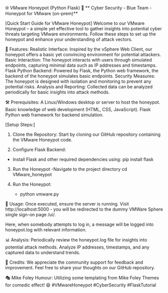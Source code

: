 🌐 VMware Honeypot (Python Flask) 🚀
** Cyber Security - Blue Team - Honeypot for VMware (on-prem)**

[Quick Start Guide for VMware Honeypot]
Welcome to our VMware Honeypot – a simple yet effective tool to gather insights into potential cyber threats targeting VMware environments. Follow these steps to set up the honeypot and enhance your understanding of attack vectors.

🌟 Features:
Realistic Interface: Inspired by the vSphere Web Client, our honeypot offers a basic yet convincing environment for potential attackers.
Basic Interaction: The honeypot interacts with users through simulated endpoints, capturing minimal data such as IP addresses and timestamps.
Flask Python Backend: Powered by Flask, the Python web framework, the backend of the honeypot simulates basic endpoints.
Security Measures: The honeypot is designed with isolation and monitoring to prevent any potential risks.
Analysis and Reporting: Collected data can be analyzed periodically for basic insights into attack methods.

🛠️ Prerequisites:
A Linux/Windows desktop or server to host the honeypot.
Basic knowledge of web development (HTML, CSS, JavaScript).
Flask Python web framework for backend simulation.

[Setup Steps:]
1) Clone the Repository: Start by cloning our GitHub repository containing the VMware Honeypot code.

2) Configure Flask Backend:
- Install Flask and other required dependencies using:
pip install flask

3) Run the Honeypot
   -Navigate to the project directory
   cd VMware_honeypot

4) Run the Honeypot:
   - python vmware.py
  
🚀 Usage:
Once executed, ensure the server is running. Visit http://localhost:5000 - you will be redirected to the dummy VMWare Sphere single sign-on page /ui/.

Here, when somebody attempts to log in, a message will be logged into honeypot.log with relevant information.

📊 Analysis:
Periodically review the honeypot.log file for insights into potential attack methods.
Analyze IP addresses, timestamps, and any captured data to understand trends.

🙌 Credits:
We appreciate the community support for feedback and improvement. Feel free to share your thoughts on our GitHub repository.

🎭 Mike Foley Humour: Utilizing some templating from Mike Foley Themes for comedic effect! 😄 #VMwareHoneypot #CyberSecurity #FlaskTutorial
